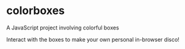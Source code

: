 colorboxes
==========

A JavaScript project involving colorful boxes

Interact with the boxes to make your own personal in-browser disco!
